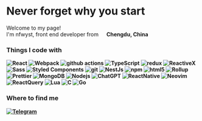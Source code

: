 <h1>
  Never forget why you start
</h1>

<p>Welcome to my page! </br> I'm nfwyst, front end developer from <img
    src="https://encrypted-tbn0.gstatic.com/images?q=tbn:ANd9GcSinxaAXgrlYzOHZPWHDpfbohTDNcAS7MZY5n0hrcqHf4TAqoingPBjJ1AoDviAtt8dids&usqp=CAU" width="13" /> <b>Chengdu, China
<h3>Things I code with</h3>
<p>
  <img alt="React" src="https://img.shields.io/badge/-React-45b8d8?style=flat-square&logo=react&logoColor=white" />
  <img alt="Webpack"
    src="https://img.shields.io/badge/-Webpack-8DD6F9?style=flat-square&logo=webpack&logoColor=white" />
  <img alt="github actions"
    src="https://img.shields.io/badge/-Github_Actions-2088FF?style=flat-square&logo=github-actions&logoColor=white" />
  <img alt="TypeScript"
    src="https://img.shields.io/badge/-TypeScript-007ACC?style=flat-square&logo=typescript&logoColor=white" />
  <img alt="redux" src="https://img.shields.io/badge/-Redux-764ABC?style=flat-square&logo=redux&logoColor=white" />
  <img alt="ReactiveX"
    src="https://img.shields.io/badge/-RxJs-B7178C?style=flat-square&logo=reactivex&logoColor=white" />
  <img alt="Sass" src="https://img.shields.io/badge/-Sass-CC6699?style=flat-square&logo=sass&logoColor=white" />
  <img alt="Styled Components"
    src="https://img.shields.io/badge/-Styled_Components-db7092?style=flat-square&logo=styled-components&logoColor=white" />
  <img alt="git" src="https://img.shields.io/badge/-Git-F05032?style=flat-square&logo=git&logoColor=white" />
  <img alt="NestJs" src="https://img.shields.io/badge/-NestJs-ea2845?style=flat-square&logo=nestjs&logoColor=white" />
  <img alt="npm" src="https://img.shields.io/badge/-NPM-CB3837?style=flat-square&logo=npm&logoColor=white" />
  <img alt="html5" src="https://img.shields.io/badge/-HTML5-E34F26?style=flat-square&logo=html5&logoColor=white" />
  <img alt="Rollup"
    src="https://img.shields.io/badge/-Rollup-EC4A3F?style=flat-square&logo=rollup.js&logoColor=white" />
  <img alt="Prettier"
    src="https://img.shields.io/badge/-Prettier-F7B93E?style=flat-square&logo=prettier&logoColor=white" />
  <img alt="MongoDB"
    src="https://img.shields.io/badge/-MongoDB-13aa52?style=flat-square&logo=mongodb&logoColor=white" />
  <img alt="Nodejs" src="https://img.shields.io/badge/-Nodejs-43853d?style=flat-square&logo=Node.js&logoColor=white" />
  <img alt="ChatGPT" src="https://img.shields.io/badge/-ChatGPT-43853d?style=flat-square&logo=ChatGPT&logoColor=white" />
  <img alt="ReactNative" src="https://img.shields.io/badge/-ReactNative-43853d?style=flat-square&logo=ReactNative&logoColor=white" />
  <img alt="Neovim" src="https://img.shields.io/badge/-Neovim-43853d?style=flat-square&logo=Neovim&logoColor=white" />
  <img alt="ReactQuery" src="https://img.shields.io/badge/-ReactQuery-43853d?style=flat-square&logo=ReactQuery&logoColor=white" />
  <img alt="Lua" src="https://img.shields.io/badge/-Lua-43853d?style=flat-square&logo=Lua&logoColor=white" />
  <img alt="C" src="https://img.shields.io/badge/-C-43853d?style=flat-square&logo=C&logoColor=white" />
  <img alt="Go" src="https://img.shields.io/badge/-Go-43853d?style=flat-square&logo=Go&logoColor=white" />
</p>
<h3>Where to find me</h3>
<p>
  <a href="https://t.me/lishengma" target="_blank"><img alt="Telegram"
      src="https://img.shields.io/badge/telegram-%2312100E.svg?&style=for-the-badge&logo=telegram&logoColor=white" /></a>
</p>
